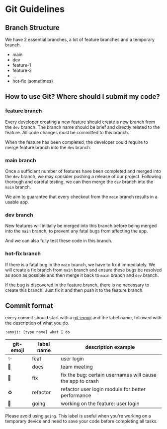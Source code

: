 # Git Guidelines

## Branch Structure

We have 2 essential branches, a lot of feature branches and a temporary branch.

- main
- dev
- feature-1
- feature-2
- ...
- hot-fix (sometimes)

## How to use Git? Where should I submit my code?

### feature branch

Every developer creating a new feature should create a new branch from the `dev` branch. The branch name should be brief and directly related to the feature. All code changes must be committed to this branch.

When the feature has been completed, the developer could require to merge feature branch into the `dev` branch. 

### main branch

Once a sufficient number of features have been completed and merged into the `dev` branch, we may consider pushing a release of our project. Following thorough and careful testing, we can then merge the `dev` branch into the `main` branch.

We aim to guarantee that every checkout from the `main` branch results in a usable app.

### dev branch 

New features will initially be merged into this branch before being merged into the `main` branch, to prevent any fatal bugs from affecting the app.

And we can also fully test these code in this branch.

### hot-fix branch

If there is a fatal bug in the `main` branch, we have to fix it immediately. We will create a fix branch from `main` branch and ensure these bugs be resolved as soon as possible and then merge it back to `main` branch and `dev` branch.  

If the bug is discovered in the feature branch, there is no necessary to create this branch. Just fix it and then push it to the feature branch.

## Commit format

every commit should start with a [git-emoji](https://gitmoji.dev/) and the label name, followed with the description of what you do. 

`:emoji: [type name] what I do`

| git-emoji      | label name  | description example                                        |
|----------------|-------------|------------------------------------------------------------|
| :sparkles:     | feat        | user login                                                 |
| :memo:         | docs        | team meeting                                               |
| :bug:          | fix         | fix the bug: certain usernames will cause the app to crash |
| :recycle:      | refactor    | refactor user login module for better performance          |
| :construction: | going       | working on the feature: user login                         |

Please avoid using `going`. This label is useful when you're working on a temporary device and need to save your code before completing all tasks.


